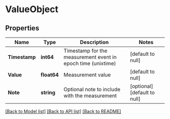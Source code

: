 # ValueObject

## Properties
Name | Type | Description | Notes
------------ | ------------- | ------------- | -------------
**Timestamp** | **int64** | Timestamp for the measurement event in epoch time (unixtime) | [default to null]
**Value** | **float64** | Measurement value | [default to null]
**Note** | **string** | Optional note to include with the measurement | [optional] [default to null]

[[Back to Model list]](../README.md#documentation-for-models) [[Back to API list]](../README.md#documentation-for-api-endpoints) [[Back to README]](../README.md)


